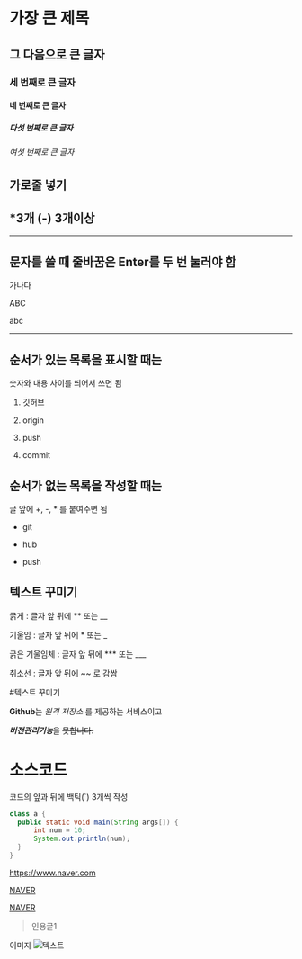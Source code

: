 # 가장 큰 제목
## 그 다음으로 큰 글자
### 세 번째로 큰 글자
#### 네 번째로 큰 글자
##### 다섯 번째로 큰 글자
###### 여섯 번째로 큰 글자

## 가로줄 넣기
*3개 (-) 3개이상
----
***

## 문자를 쓸 때 줄바꿈은 Enter를 두 번 눌러야 함

가나다

ABC

abc
***
## 순서가 있는 목록을 표시할 때는 

숫자와 내용 사이를 띄어서 쓰면 됨

1. 깃허브

2. origin

3. push

4. commit

## 순서가 없는 목록을 작성할 때는

 글 앞에 +, -, * 를 붙여주면 됨
 
- git

- hub

- push

## 텍스트 꾸미기
굵게 : 글자 앞 뒤에 ** 또는 __

기울임 : 글자 앞 뒤에 * 또는 _

굵은 기울임체 : 글자 앞 뒤에 *** 또는 ___

취소선 : 글자 앞 뒤에 ~~ 로 감쌈

#텍스트 꾸미기

**Github**는 *원격 저장소* 를 제공하는 서비스이고

***버전관리기능***을 ~~못합니다.~~

# 소스코드
코드의 앞과 뒤에 백틱(`) 3개씩 작성
```java
class a {
  public static void main(String args[]) {
      int num = 10;
      System.out.println(num);
  }
}
```

<https://www.naver.com>

[NAVER](https://www.naver.com)

[NAVER](https://www.naver.com, "네이버로 이동")

>인용글1

이미지
![텍스트](이미지링크주소)
